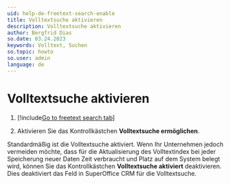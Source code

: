 ```yaml
---
uid: help-de-freetext-search-enable
title: Volltextsuche aktivieren
description: Volltextsuche aktivieren
author: Bergfrid Dias
so.date: 03.24.2023
keywords: Volltext, Suchen
so.topic: howto
so.user: admin
language: de
---
```


# Volltextsuche aktivieren

1. [!include[Go to freetext search tab](../includes/goto-freetext.md)]

1. Aktivieren Sie das Kontrollkästchen **Volltextsuche ermöglichen**.

Standardmäßig ist die Volltextsuche aktiviert. Wenn Ihr Unternehmen jedoch vermeiden möchte, dass für die Aktualisierung des Volltextindex bei jeder Speicherung neuer Daten Zeit verbraucht und Platz auf dem System belegt wird, können Sie das Kontrollkästchen **Volltextsuche aktiviert** deaktivieren. Dies deaktiviert das Feld in SuperOffice CRM für die Volltextsuche.

<!-- Referenced links -->

<!-- Referenced images -->
